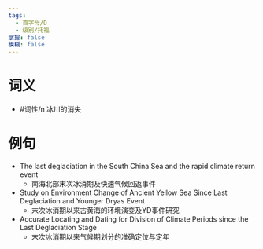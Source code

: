 ```yaml
---
tags:
  - 首字母/D
  - 级别/托福
掌握: false
模糊: false
---
```

# 词义
- #词性/n  冰川的消失
# 例句
- The last deglaciation in the South China Sea and the rapid climate return event
	- 南海北部末次冰消期及快速气候回返事件
- Study on Environment Change of Ancient Yellow Sea Since Last Deglaciation and Younger Dryas Event
	- 末次冰消期以来古黄海的环境演变及YD事件研究
- Accurate Locating and Dating for Division of Climate Periods since the Last Deglaciation Stage
	- 末次冰消期以来气候期划分的准确定位与定年
